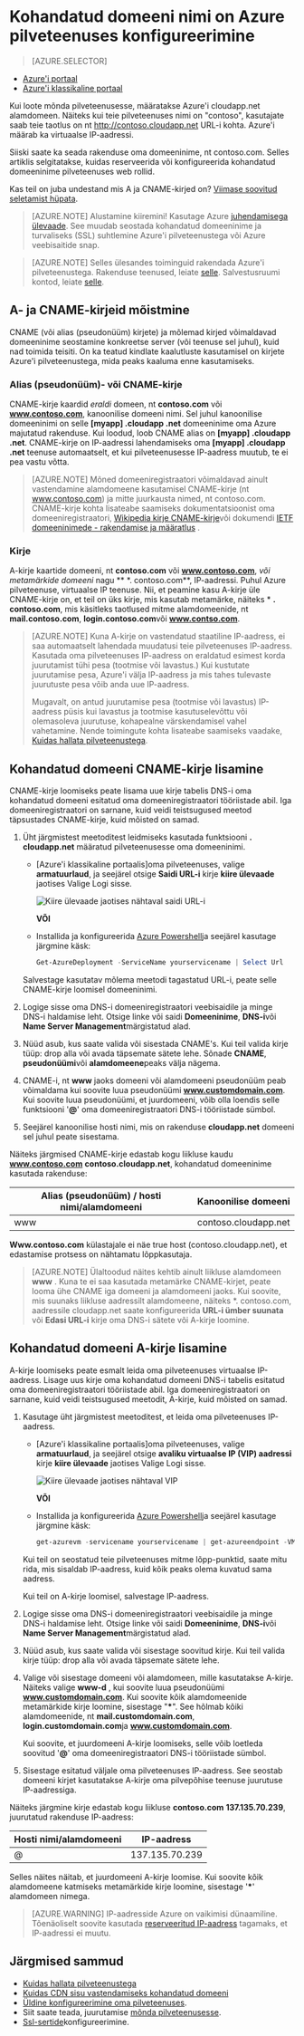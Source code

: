<properties
    pageTitle="Konfigureerida kohandatud domeeninime pilveteenustega | Microsoft Azure'i"
    description="Saate teada, kuidas seada oma Azure'i rakendust või andmete kohandatud domeeni DNS-i sätete konfigureerimisega."
    services="cloud-services"
    documentationCenter=".net"
    authors="Thraka"
    manager="timlt"
    editor=""/>

<tags
    ms.service="cloud-services"
    ms.workload="tbd"
    ms.tgt_pltfrm="na"
    ms.devlang="na"
    ms.topic="article"
    ms.date="08/10/2016"
    ms.author="adegeo"/>

# <a name="configuring-a-custom-domain-name-for-an-azure-cloud-service"></a>Kohandatud domeeni nimi on Azure pilveteenuses konfigureerimine

> [AZURE.SELECTOR]
- [Azure'i portaal](cloud-services-custom-domain-name-portal.md)
- [Azure'i klassikaline portaal](cloud-services-custom-domain-name.md)


Kui loote mõnda pilveteenusesse, määratakse Azure'i cloudapp.net alamdomeen. Näiteks kui teie pilveteenuses nimi on "contoso", kasutajate saab teie taotlus on nt http://contoso.cloudapp.net URL-i kohta. Azure'i määrab ka virtuaalse IP-aadressi.

Siiski saate ka seada rakenduse oma domeeninime, nt contoso.com. Selles artiklis selgitatakse, kuidas reserveerida või konfigureerida kohandatud domeeninime pilveteenuses web rollid.

Kas teil on juba undestand mis A ja CNAME-kirjed on? [Viimase soovitud seletamist hüpata](#add-a-cname-record-for-your-custom-domain).

> [AZURE.NOTE]
> Alustamine kiiremini! Kasutage Azure [juhendamisega ülevaade](http://support.microsoft.com/kb/2990804). See muudab seostada kohandatud domeeninime ja turvaliseks (SSL) suhtlemine Azure'i pilveteenustega või Azure veebisaitide snap.

<p/>

> [AZURE.NOTE]
> Selles ülesandes toiminguid rakendada Azure'i pilveteenustega. Rakenduse teenused, leiate [selle](../app-service-web/web-sites-custom-domain-name.md). Salvestusruumi kontod, leiate [selle](../storage/storage-custom-domain-name.md).


## <a name="understand-cname-and-a-records"></a>A- ja CNAME-kirjeid mõistmine

CNAME (või alias (pseudonüüm) kirjete) ja mõlemad kirjed võimaldavad domeeninime seostamine konkreetse server (või teenuse sel juhul), kuid nad toimida teisiti. On ka teatud kindlate kaalutluste kasutamisel on kirjete Azure'i pilveteenustega, mida peaks kaaluma enne kasutamiseks.

### <a name="cname-or-alias-record"></a>Alias (pseudonüüm)- või CNAME-kirje

CNAME-kirje kaardid *eraldi* domeen, nt **contoso.com** või **www.contoso.com**, kanoonilise domeeni nimi. Sel juhul kanoonilise domeeninimi on selle **[myapp] .cloudapp .net** domeeninime oma Azure majutatud rakenduse. Kui loodud, loob CNAME alias on **[myapp] .cloudapp .net**. CNAME-kirje on IP-aadressi lahendamiseks oma **[myapp] .cloudapp .net** teenuse automaatselt, et kui pilveteenusesse IP-aadress muutub, te ei pea vastu võtta.

> [AZURE.NOTE]
> Mõned domeeniregistraatori võimaldavad ainult vastendamine alamdomeene kasutamisel CNAME-kirje (nt www.contoso.com) ja mitte juurkausta nimed, nt contoso.com. CNAME-kirje kohta lisateabe saamiseks dokumentatsioonist oma domeeniregistraatori, [Wikipedia kirje CNAME-kirje](http://en.wikipedia.org/wiki/CNAME_record)või dokumendi [IETF domeeninimede - rakendamise ja määratlus](http://tools.ietf.org/html/rfc1035) .

### <a name="a-record"></a>Kirje

A-kirje kaartide domeeni, nt **contoso.com** või **www.contoso.com**, *või metamärkide domeeni* nagu ** \*. contoso.com**, IP-aadressi. Puhul Azure pilveteenuse, virtuaalse IP teenuse. Nii, et peamine kasu A-kirje üle CNAME-kirje on, et teil on üks kirje, mis kasutab metamärke, näiteks \* **. contoso.com**, mis käsitleks taotlused mitme alamdomeenide, nt **mail.contoso.com**, **login.contoso.com**või **www.contso.com**.

> [AZURE.NOTE]
> Kuna A-kirje on vastendatud staatiline IP-aadress, ei saa automaatselt lahendada muudatusi teie pilveteenuses IP-aadress. Kasutada oma pilveteenuses IP-aadress on eraldatud esimest korda juurutamist tühi pesa (tootmise või lavastus.) Kui kustutate juurutamise pesa, Azure'i välja IP-aadress ja mis tahes tulevaste juurutuste pesa võib anda uue IP-aadress.
>
> Mugavalt, on antud juurutamise pesa (tootmise või lavastus) IP-aadress püsis kui lavastus ja tootmise kasutuselevõttu või olemasoleva juurutuse, kohapealne värskendamisel vahel vahetamine. Nende toimingute kohta lisateabe saamiseks vaadake, [Kuidas hallata pilveteenustega](cloud-services-how-to-manage.md).


## <a name="add-a-cname-record-for-your-custom-domain"></a>Kohandatud domeeni CNAME-kirje lisamine

CNAME-kirje loomiseks peate lisama uue kirje tabelis DNS-i oma kohandatud domeeni esitatud oma domeeniregistraatori tööriistade abil. Iga domeeniregistraatori on sarnane, kuid veidi teistsugused meetod täpsustades CNAME-kirje, kuid mõisted on samad.

1. Üht järgmistest meetoditest leidmiseks kasutada funktsiooni **. cloudapp.net** määratud pilveteenusesse oma domeeninimi.

    * [Azure'i klassikaline portaalis]oma pilveteenuses, valige **armatuurlaud**, ja seejärel otsige **Saidi URL-i** kirje **kiire ülevaade** jaotises Valige Logi sisse.
    
        ![Kiire ülevaade jaotises nähtaval saidi URL-i][csurl]
    
        **VÕI**  
    
    * Installida ja konfigureerida [Azure Powershell](../powershell-install-configure.md)ja seejärel kasutage järgmine käsk:
        
        ```powershell
        Get-AzureDeployment -ServiceName yourservicename | Select Url
        ```
    
    Salvestage kasutatav mõlema meetodi tagastatud URL-i, peate selle CNAME-kirje loomisel domeeninimi.

1.  Logige sisse oma DNS-i domeeniregistraatori veebisaidile ja minge DNS-i haldamise leht. Otsige linke või saidi **Domeeninime**, **DNS-i**või **Name Server Management**märgistatud alad.

2.  Nüüd asub, kus saate valida või sisestada CNAME's. Kui teil valida kirje tüüp: drop alla või avada täpsemate sätete lehe. Sõnade **CNAME**, **pseudonüümi**või **alamdomeene**peaks välja nägema.

3.  CNAME-i, nt **www** jaoks domeeni või alamdomeeni pseudonüüm peab võimaldama kui soovite luua pseudonüümi **www.customdomain.com**. Kui soovite luua pseudonüümi, et juurdomeeni, võib olla loendis selle funktsiooni '**@**' oma domeeniregistraatori DNS-i tööriistade sümbol.

4. Seejärel kanoonilise hosti nimi, mis on rakenduse **cloudapp.net** domeeni sel juhul peate sisestama.

Näiteks järgmised CNAME-kirje edastab kogu liikluse kaudu **www.contoso.com** **contoso.cloudapp.net**, kohandatud domeeninime kasutada rakenduse:

| Alias (pseudonüüm) / hosti nimi/alamdomeeni | Kanoonilise domeeni     |
| ------------------------- | -------------------- |
| www                       | contoso.cloudapp.net |

**Www.contoso.com** külastajale ei näe true host (contoso.cloudapp.net), et edastamise protsess on nähtamatu lõppkasutaja.

> [AZURE.NOTE]
> Ülaltoodud näites kehtib ainult liikluse alamdomeen **www** . Kuna te ei saa kasutada metamärke CNAME-kirjet, peate looma ühe CNAME iga domeeni ja alamdomeeni jaoks. Kui soovite, mis suunaks liikluse aadressilt alamdomeene, näiteks \*. contoso.com, aadressile cloudapp.net saate konfigureerida **URL-i ümber suunata** või **Edasi URL-i** kirje oma DNS-i sätete või A-kirje loomine.


## <a name="add-an-a-record-for-your-custom-domain"></a>Kohandatud domeeni A-kirje lisamine

A-kirje loomiseks peate esmalt leida oma pilveteenuses virtuaalse IP-aadress. Lisage uus kirje oma kohandatud domeeni DNS-i tabelis esitatud oma domeeniregistraatori tööriistade abil. Iga domeeniregistraatori on sarnane, kuid veidi teistsugused meetodit, A-kirje, kuid mõisted on samad.

1. Kasutage üht järgmistest meetoditest, et leida oma pilveteenuses IP-aadress.
    
    * [Azure'i klassikaline portaalis]oma pilveteenuses, valige **armatuurlaud**, ja seejärel otsige **avaliku virtuaalse IP (VIP) aadressi** kirje **kiire ülevaade** jaotises Valige Logi sisse.
    
        ![Kiire ülevaade jaotises nähtaval VIP][vip]
    
        **VÕI**  
    
    * Installida ja konfigureerida [Azure Powershell](../powershell-install-configure.md)ja seejärel kasutage järgmine käsk:
    
        ```powershell
        get-azurevm -servicename yourservicename | get-azureendpoint -VM {$_.VM} | select Vip
        ```
    
    Kui teil on seostatud teie pilveteenuses mitme lõpp-punktid, saate mitu rida, mis sisaldab IP-aadress, kuid kõik peaks olema kuvatud sama aadress.
    
    Kui teil on A-kirje loomisel, salvestage IP-aadress.

1.  Logige sisse oma DNS-i domeeniregistraatori veebisaidile ja minge DNS-i haldamise leht. Otsige linke või saidi **Domeeninime**, **DNS-i**või **Name Server Management**märgistatud alad.

2.  Nüüd asub, kus saate valida või sisestage soovitud kirje. Kui teil valida kirje tüüp: drop alla või avada täpsemate sätete lehe.

3. Valige või sisestage domeeni või alamdomeen, mille kasutatakse A-kirje. Näiteks valige **www-d** , kui soovite luua pseudonüümi **www.customdomain.com**. Kui soovite kõik alamdomeenide metamärkide kirje loomine, sisestage "__*__". See hõlmab kõiki alamdomeenide, nt **mail.customdomain.com**, **login.customdomain.com**ja **www.customdomain.com**.

    Kui soovite, et juurdomeeni A-kirje loomiseks, selle võib loetleda soovitud '**@**' oma domeeniregistraatori DNS-i tööriistade sümbol.

4. Sisestage esitatud väljale oma pilveteenuses IP-aadress. See seostab domeeni kirjet kasutatakse A-kirje oma pilvepõhise teenuse juurutuse IP-aadressiga.

Näiteks järgmine kirje edastab kogu liikluse **contoso.com** **137.135.70.239**, juurutatud rakenduse IP-aadress:

| Hosti nimi/alamdomeeni | IP-aadress     |
| ------------------- | -------------- |
| @                   | 137.135.70.239 |



Selles näites näitab, et juurdomeeni A-kirje loomise. Kui soovite kõik alamdomeene katmiseks metamärkide kirje loomine, sisestage '__*__' alamdomeen nimega.

>[AZURE.WARNING]
>IP-aadresside Azure on vaikimisi dünaamiline. Tõenäoliselt soovite kasutada [reserveeritud IP-aadress](../virtual-network/virtual-networks-reserved-public-ip.md) tagamaks, et IP-aadressi ei muutu.

## <a name="next-steps"></a>Järgmised sammud

* [Kuidas hallata pilveteenustega](cloud-services-how-to-manage.md)
* [Kuidas CDN sisu vastendamiseks kohandatud domeeni](../cdn/cdn-map-content-to-custom-domain.md)
* [Üldine konfigureerimine oma pilveteenuses](cloud-services-how-to-configure.md).
* Siit saate teada, juurutamise [mõnda pilveteenusesse](cloud-services-how-to-create-deploy.md).
* [Ssl-sertide](cloud-services-configure-ssl-certificate.md)konfigureerimine.




[Expose Your Application on a Custom Domain]: #access-app
[Add a CNAME Record for Your Custom Domain]: #add-cname
[Expose Your Data on a Custom Domain]: #access-data
[VIP swaps]: http://msdn.microsoft.com/library/ee517253.aspx
[Create a CNAME record that associates the subdomain with the storage account]: #create-cname
[Azure'i klassikaline portaal]: https://manage.windowsazure.com
[Validate Custom Domain dialog box]: http://i.msdn.microsoft.com/dynimg/IC544437.jpg
[vip]: ./media/cloud-services-custom-domain-name/csvip.png
[csurl]: ./media/cloud-services-custom-domain-name/csurl.png
 